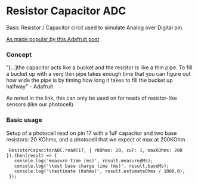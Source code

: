 # Resistor Capacitor ADC

Basic Resistor / Capacitor circit used to simulate Analog over Digital pin.

[As made popular by this Adafruit post](https://learn.adafruit.com/basic-resistor-sensor-reading-on-raspberry-pi?view=all)

### Concept

"[...]the capacitor acts like a bucket and the resistor is like a thin pipe. To fill a bucket up with a very thin pipe takes enough time that you can figure out how wide the pipe is by timing how long it takes to fill the bucket up halfway" - Adafruit

As noted in the link, this can only be used on for reads of resistor-like sensors (like our photocell).

### Basic usage

Setup of a photocell read on pin 17 with a 1uF capacitor and 
two base resistors: 20 KOhms, and a photocell that we expect ot max at 200KOhm.

```
 ResistorCapacitorADC.read(17, { rKOhms: 20, cuF: 1, maxKOhms: 200 }).then(result => {
   console.log('measure time (ms)', result.measuredMs);
   console.log('\test base charge time (ms)', result.baseMs);
   console.log('\testimate (Kohms)', result.estimateOhms / 1000.0);
 });
```
